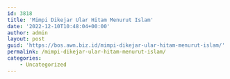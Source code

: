 ```yaml
---
id: 3818
title: 'Mimpi Dikejar Ular Hitam Menurut Islam'
date: '2022-12-10T10:48:04+00:00'
author: admin
layout: post
guid: 'https://bos.awn.biz.id/mimpi-dikejar-ular-hitam-menurut-islam/'
permalink: /mimpi-dikejar-ular-hitam-menurut-islam/
categories:
    - Uncategorized
---
```


